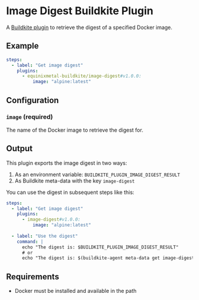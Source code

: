 # Image Digest Buildkite Plugin

A [Buildkite plugin](https://buildkite.com/docs/plugins) to retrieve the digest of a specified Docker image.

## Example

```yaml
steps:
  - label: "Get image digest"
    plugins:
      - equinixmetal-buildkite/image-digest#v1.0.0:
          image: "alpine:latest"
```

## Configuration

### `image` (required)

The name of the Docker image to retrieve the digest for.

## Output

This plugin exports the image digest in two ways:

1. As an environment variable: `BUILDKITE_PLUGIN_IMAGE_DIGEST_RESULT`
2. As Buildkite meta-data with the key `image-digest`

You can use the digest in subsequent steps like this:

```yaml
steps:
  - label: "Get image digest"
    plugins:
      - image-digest#v1.0.0:
          image: "alpine:latest"
          
  - label: "Use the digest"
    command: |
      echo "The digest is: $BUILDKITE_PLUGIN_IMAGE_DIGEST_RESULT"
      # or
      echo "The digest is: $(buildkite-agent meta-data get image-digest)"
```

## Requirements

* Docker must be installed and available in the path
